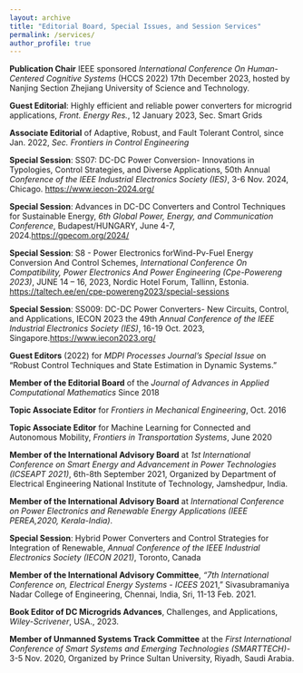 ```yaml
---
layout: archive
title: "Editorial Board, Special Issues, and Session Services"
permalink: /services/
author_profile: true
---
```


**Publication Chair** IEEE sponsored _International Conference On Human-Centered Cognitive Systems_ (HCCS 2022) 17th December 2023, hosted by Nanjing Section Zhejiang University of Science and Technology.

**Guest Editorial**: Highly efficient and reliable power converters for microgrid applications, _Front. Energy Res._, 12 January 2023, Sec. Smart Grids

**Associate Editorial** of Adaptive, Robust, and Fault Tolerant Control, since Jan. 2022, _Sec. Frontiers in Control Engineering_

**Special Session**: SS07: DC-DC Power Conversion- Innovations in Typologies, Control Strategies, and Diverse Applications, 50th Annual _Conference of the IEEE Industrial Electronics Society (IES)_, 3-6 Nov. 2024, Chicago.
https://www.iecon-2024.org/

**Special Session**: Advances in DC-DC Converters and Control Techniques for Sustainable Energy, _6th Global Power, Energy, and Communication Conference_, Budapest/HUNGARY, June 4-7, 2024.https://gpecom.org/2024/

**Special Session**: S8 - Power Electronics forWind-Pv-Fuel Energy Conversion And Control Schemes, _International Conference On Compatibility, Power Electronics And Power Engineering (Cpe-Powereng 2023)_, JUNE 14 – 16,
2023, Nordic Hotel Forum, Tallinn, Estonia. https://taltech.ee/en/cpe-powereng2023/special-sessions

**Special Session**: SS009: DC-DC Power Converters- New Circuits, Control, and Applications, IECON 2023 the 49th _Annual Conference of the IEEE Industrial Electronics Society (IES)_, 16-19 Oct. 2023,
Singapore.https://www.iecon2023.org/

**Guest Editors** (2022) for _MDPI Processes Journal’s Special Issue_ on “Robust Control Techniques and State Estimation in Dynamic Systems.”

**Member of the Editorial Board** of the _Journal of Advances in Applied Computational Mathematics_ Since 2018 

**Topic Associate Editor** for _Frontiers in Mechanical Engineering_, Oct. 2016

**Topic Associate Editor** for Machine Learning for Connected and Autonomous Mobility, _Frontiers in Transportation Systems_, June 2020

**Member of the International Advisory Board** at _1st International Conference on Smart Energy and Advancement in Power Technologies (ICSEAPT 2021)_, 6th-8th September 2021, Organized by Department of Electrical Engineering
National Institute of Technology, Jamshedpur, India.

**Member of the International Advisory Board** at _International Conference on Power Electronics and Renewable Energy Applications (IEEE PEREA,2020, Kerala-India)_.

**Special Session**: Hybrid Power Converters and Control Strategies for Integration of Renewable, _Annual Conference of the IEEE Industrial Electronics Society (IECON 2021)_, Toronto, Canada

**Member of the International Advisory Committee**, _“7th International Conference on, Electrical Energy Systems - ICEES_ 2021,” Sivasubramaniya Nadar College of Engineering, Chennai, India, Sri, 11-13 Feb. 2021.

**Book Editor of DC Microgrids Advances**, Challenges, and Applications, _Wiley-Scrivener_, USA., 2023.

**Member of Unmanned Systems Track Committee** at the _First International Conference of Smart Systems and Emerging Technologies (SMARTTECH)_- 3-5 Nov. 2020, Organized by Prince Sultan University, Riyadh, Saudi Arabia.
